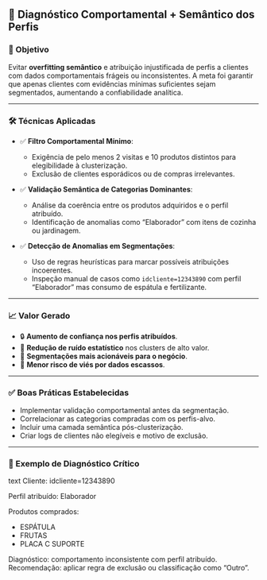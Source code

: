 ## 🧠 Diagnóstico Comportamental + Semântico dos Perfis

### 🎯 Objetivo
Evitar **overfitting semântico** e atribuição injustificada de perfis a clientes com dados comportamentais frágeis ou inconsistentes. A meta foi garantir que apenas clientes com evidências mínimas suficientes sejam segmentados, aumentando a confiabilidade analítica.

---

### 🛠 Técnicas Aplicadas

- ✅ **Filtro Comportamental Mínimo**: 
  - Exigência de pelo menos 2 visitas e 10 produtos distintos para elegibilidade à clusterização.
  - Exclusão de clientes esporádicos ou de compras irrelevantes.

- ✅ **Validação Semântica de Categorias Dominantes**:  
  - Análise da coerência entre os produtos adquiridos e o perfil atribuído.
  - Identificação de anomalias como “Elaborador” com itens de cozinha ou jardinagem.

- ✅ **Detecção de Anomalias em Segmentações**:
  - Uso de regras heurísticas para marcar possíveis atribuições incoerentes.
  - Inspeção manual de casos como `idcliente=12343890` com perfil “Elaborador” mas consumo de espátula e fertilizante.

---

### 📈 Valor Gerado

- 🔒 **Aumento de confiança nos perfis atribuídos**.
- 🧬 **Redução de ruído estatístico** nos clusters de alto valor.
- 🎯 **Segmentações mais acionáveis para o negócio**.
- 🚫 **Menor risco de viés por dados escassos**.

---

### ✅ Boas Práticas Estabelecidas

- Implementar validação comportamental antes da segmentação.
- Correlacionar as categorias compradas com os perfis-alvo.
- Incluir uma camada semântica pós-clusterização.
- Criar logs de clientes não elegíveis e motivo de exclusão.

---

### 📌 Exemplo de Diagnóstico Crítico

text
Cliente: idcliente=12343890

Perfil atribuído: Elaborador

Produtos comprados:

- ESPÁTULA 
- FRUTAS 
- PLACA C SUPORTE 

Diagnóstico: comportamento inconsistente com perfil atribuído.
Recomendação: aplicar regra de exclusão ou classificação como “Outro”.
